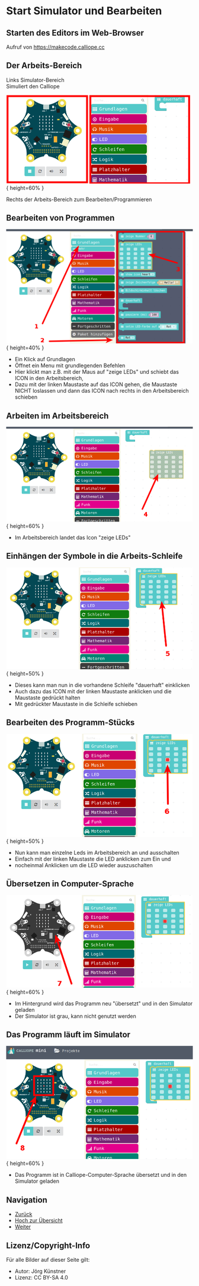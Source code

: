 # Start Simulator und Bearbeiten

## Starten des Editors im Web-Browser 

Aufruf von <https://makecode.calliope.cc>


## Der Arbeits-Bereich 

Links Simulator-Bereich  
Simuliert den Calliope

![Arbeits-Bereich](pics/SimulatorEdit_0.png){ height=60% }

Rechts der Arbeits-Bereich zum Bearbeiten/Programmieren



## Bearbeiten von Programmen

![Grundlagen öffnet ein Menu](pics/SimulatorEdit_1.png){ height=40% }


* Ein Klick auf Grundlagen
* Öffnet ein Menu mit grundlegenden Befehlen
* Hier klickt man z.B. mit der Maus auf "zeige LEDs" und schiebt das ICON in den Arbeitsbereich, 
* Dazu mit der linken Maustaste auf das ICON gehen, die Maustaste NICHT loslassen und dann das ICON nach rechts in den Arbeitsbereich schieben 
 
## Arbeiten im Arbeitsbereich

![Zeige leds im Arbeitsbereich](pics/SimulatorEdit_2.png){ height=60% }


* Im Arbeitsbereich landet das Icon "zeige LEDs"

## Einhängen der Symbole in die Arbeits-Schleife

![Einklicken in die Schleife](pics/SimulatorEdit_3.png){ height=50% }

* Dieses kann man nun in die vorhandene Schleife "dauerhaft" einklicken
* Auch dazu das ICON mit der linken Maustaste anklicken und die Maustaste gedrückt halten 
* Mit gedrückter Maustaste in die Schleife schieben

## Bearbeiten des Programm-Stücks

![Leds ändern](pics/SimulatorEdit_4.png){ height=50% }


* Nun kann man einzelne Leds im Arbeitsbereich an und ausschalten
* Einfach mit der linken Maustaste die LED anklicken zum Ein und
* nocheinmal Anklicken um die LED wieder auszuschalten 

## Übersetzen in Computer-Sprache  

![Simulator arbeitet](pics/SimulatorEdit_5.png){ height=60% }



* Im Hintergrund wird das Programm neu "übersetzt" und in den Simulator geladen
* Der Simulator ist grau, kann nicht genutzt werden

## Das Programm läuft im Simulator

![Programm im Simulator](pics/SimulatorEdit_6.png){ height=60% }



* Das Programm ist in Calliope-Computer-Sprache übersetzt und in den Simulator geladen

## Navigation

* [Zurück](../01_01_Auspacken-Einschalten/README.md)  
* [Hoch zur Übersicht](../README.md)  
* [Weiter ](../01_03_LED_Anzeigen/README.md)


## Lizenz/Copyright-Info
Für alle Bilder auf dieser Seite gilt:

*  Autor: Jörg Künstner
* Lizenz: CC BY-SA 4.0
